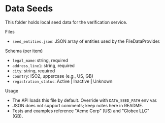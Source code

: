 # Data Seeds

This folder holds local seed data for the verification service.

Files
- `seed_entities.json`: JSON array of entities used by the FileDataProvider.

Schema (per item)
- `legal_name`: string, required
- `address_line1`: string, required
- `city`: string, required
- `country`: ISO2, uppercase (e.g., US, GB)
- `registration_status`: Active | Inactive | Unknown

Usage
- The API loads this file by default. Override with `DATA_SEED_PATH` env var.
- JSON does not support comments; keep notes here in README.
- Tests and examples reference "Acme Corp" (US) and "Globex LLC" (GB).

